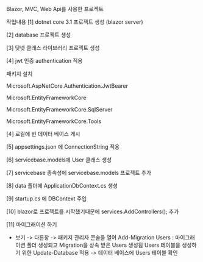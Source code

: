 Blazor, MVC, Web Api를 사용한 프로젝트


작업내용
[1] dotnet core 3.1 프로젝트 생성 (blazor server)

[2] database 프로젝트 생성

[3] 닷넷  클래스 라이브러리 프로젝트 생성

[4] jwt 인증 authentication 적용

패키지 설치

Microsoft.AspNetCore.Authentication.JwtBearer

Microsoft.EntityFrameworkCore

Microsoft.EntityFrameworkCore.SqlServer

Microsoft.EntityFrameworkCore.Tools

[4] 로컬에 빈 데이터 베이스 게시

[5] appsettings.json 에 ConnectionString 적용

[6] servicebase.models에 User 클래스 생성

[7] servicebase 종속성에 servicebase.models 프로젝트 추가

[8] data 폴더에 ApplicationDbContext.cs 생성

[9] startup.cs 에 DBContext 주입

[10] blazor로 프로젝트를 시작했기때문에 services.AddControllers(); 추가

[11] 마이그래이션 하기
- 보기 -> 다른창 -> 패키지 관리자 콘솔을 열어 
Add-Migration Users
: 마이그래이션 폴더 생성되고 Migration을 상속 받은 Users 생성됨
Users 테이블을 생성하기 위한 
Update-Database 적용 -> 데이터 베이스에 Users 테이블 확인

















